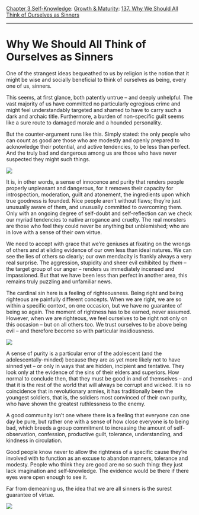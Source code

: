 [Chapter 3.Self-Knowledge](https://www.theschooloflife.com/thebookoflife/category/self-knowledge/): [Growth & Maturity](https://www.theschooloflife.com/thebookoflife/category/self-knowledge/growth-maturity/): [137. Why We Should All Think of Ourselves as Sinners](https://www.theschooloflife.com/thebookoflife/why-we-should-all-think-of-ourselves-as-sinners/)

* * *

# Why We Should All Think of Ourselves as Sinners

One of the strangest ideas bequeathed to us by religion is the notion that it might be wise and socially beneficial to think of ourselves as being, every one of us, sinners.

This seems, at first glance, both patently untrue – and deeply unhelpful. The vast majority of us have committed no particularly egregious crime and might feel understandably targeted and shamed to have to carry such a dark and archaic title. Furthermore, a burden of non-specific guilt seems like a sure route to damaged morale and a hounded personality.

But the counter-argument runs like this. Simply stated: the only people who can count as good are those who are modestly and openly prepared to acknowledge their potential, and active tendencies, to be less than perfect. And the truly bad and dangerous among us are those who have never suspected they might such things.

![](https://www.theschooloflife.com/thebookoflife/wp-content/uploads/2017/10/640px-William_Quiller_Orchardson_-_The_first_cloud_-_Google_Art_Project.jpg)

It is, in other words, a sense of innocence and purity that renders people properly unpleasant and dangerous, for it removes their capacity for introspection, moderation, guilt and atonement, the ingredients upon which true goodness is founded. Nice people aren’t without flaws; they’re just unusually aware of them, and unusually committed to overcoming them. Only with an ongoing degree of self-doubt and self-reflection can we check our myriad tendencies to native arrogance and cruelty. The real monsters are those who feel they could never be anything but unblemished; who are in love with a sense of their own virtue.

We need to accept with grace that we’re geniuses at fixating on the wrongs of others and at eliding evidence of our own less than ideal natures. We can see the lies of others so clearly; our own mendacity is frankly always a very real surprise. The aggression, stupidity and sheer evil exhibited by&nbsp;_them_ – the target group of our anger – renders us immediately incensed and impassioned. But that we have been less than perfect in another area, this remains truly puzzling and unfamiliar news.

The cardinal sin here is a feeling of righteousness. Being right and being righteous are painfully different concepts. When we are right, we are so within a specific context, on one occasion, but we have no guarantee of being so again. The moment of rightness has to be earned, never assumed. However, when we are righteous, we feel ourselves to be right not only on this occasion – but on all others too. We trust ourselves to be above being evil – and therefore become so with particular insidiousness.

![](https://idscache.harvardartmuseums.org/ids/view/43182099?width=3000&height=3000)

A sense of purity is a particular error of the adolescent (and the adolescentally-minded) because they are as yet more likely not to have sinned yet – or only in ways that are hidden, incipient and tentative. They look only at the evidence of the sins of their elders and superiors. How normal to conclude then, that they must be good in and of themselves – and that it is the rest of the world that will always be corrupt and wicked. It is no coincidence that in revolutionary armies, it has traditionally been the youngest soldiers, that is, the soldiers most convinced of their own purity, who have shown the greatest ruthlessness to the enemy.

A good community isn’t one where there is a feeling that everyone can one day be pure, but rather one with a sense of how close everyone is to being bad, which breeds a group commitment to increasing the amount of self-observation, confession, productive guilt, tolerance, understanding, and kindness in circulation.

Good people know never to allow the rightness of a specific cause they’re involved with to function as an excuse to abandon manners, tolerance and modesty.&nbsp;People who think they are good are no so such thing: they just lack imagination and self-knowledge. The evidence would be there if there eyes were open enough to see it.

Far from demeaning us, the idea that we are all sinners is the surest guarantee of virtue.

[![](https://img.youtube.com/vi/N1fSziIcP5k/0.jpg)](https://www.youtube.com/embed/N1fSziIcP5k '')
